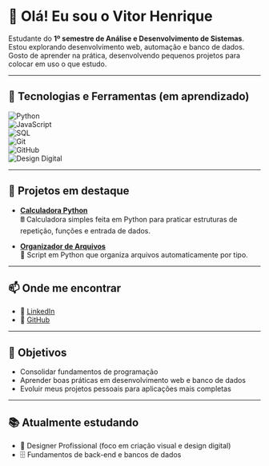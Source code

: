# 👋 Olá! Eu sou o Vitor Henrique  

Estudante do **1º semestre de Análise e Desenvolvimento de Sistemas**.  
Estou explorando desenvolvimento web, automação e banco de dados.  
Gosto de aprender na prática, desenvolvendo pequenos projetos para colocar em uso o que estudo.  

---

## 🚀 Tecnologias e Ferramentas (em aprendizado)  

![Python](https://img.shields.io/badge/Python-3776AB?style=for-the-badge&logo=python&logoColor=white)  
![JavaScript](https://img.shields.io/badge/JavaScript-F7DF1E?style=for-the-badge&logo=javascript&logoColor=black)  
![SQL](https://img.shields.io/badge/SQL-4479A1?style=for-the-badge&logo=postgresql&logoColor=white)  
![Git](https://img.shields.io/badge/Git-F05032?style=for-the-badge&logo=git&logoColor=white)  
![GitHub](https://img.shields.io/badge/GitHub-181717?style=for-the-badge&logo=github&logoColor=white)  
![Design Digital](https://img.shields.io/badge/Design-F24E1E?style=for-the-badge&logo=figma&logoColor=white)  

---

## 📌 Projetos em destaque  

- [**Calculadora Python**](https://github.com/vitormenezes-estrela/calculadora-python)  
  🖩 Calculadora simples feita em Python para praticar estruturas de repetição, funções e entrada de dados.  

- [**Organizador de Arquivos**](https://github.com/vitormenezes-estrela/organizador-arquivos)  
  📂 Script em Python que organiza arquivos automaticamente por tipo.  

---

## 📫 Onde me encontrar  

- 💼 [LinkedIn](https://www.linkedin.com/in/vitor-menezes-a4752a372/)  
- 🐙 [GitHub](https://github.com/https://github.com/vitormenezes-star)

---

## 🎯 Objetivos  

- Consolidar fundamentos de programação  
- Aprender boas práticas em desenvolvimento web e banco de dados  
- Evoluir meus projetos pessoais para aplicações mais completas  

---

## 📚 Atualmente estudando  

- 🎨 Designer Profissional (foco em criação visual e design digital)  
- 🗄️ Fundamentos de back-end e bancos de dados  


